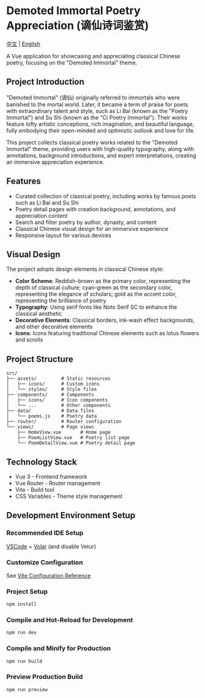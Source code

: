 # Demoted Immortal Poetry Appreciation (谪仙诗词鉴赏)

[中文](README.md) | [English](README_EN.md)

A Vue application for showcasing and appreciating classical Chinese poetry, focusing on the "Demoted Immortal" theme.

## Project Introduction

"Demoted Immortal" (谪仙) originally referred to immortals who were banished to the mortal world. Later, it became a term of praise for poets with extraordinary talent and style, such as Li Bai (known as the "Poetry Immortal") and Su Shi (known as the "Ci Poetry Immortal"). Their works feature lofty artistic conceptions, rich imagination, and beautiful language, fully embodying their open-minded and optimistic outlook and love for life.

This project collects classical poetry works related to the "Demoted Immortal" theme, providing users with high-quality typography, along with annotations, background introductions, and expert interpretations, creating an immersive appreciation experience.

## Features

- Curated collection of classical poetry, including works by famous poets such as Li Bai and Su Shi
- Poetry detail pages with creation background, annotations, and appreciation content
- Search and filter poetry by author, dynasty, and content
- Classical Chinese visual design for an immersive experience
- Responsive layout for various devices

## Visual Design

The project adopts design elements in classical Chinese style:

- **Color Scheme**: Reddish-brown as the primary color, representing the depth of classical culture; cyan-green as the secondary color, representing the elegance of scholars; gold as the accent color, representing the brilliance of poetry
- **Typography**: Using serif fonts like Noto Serif SC to enhance the classical aesthetic
- **Decorative Elements**: Classical borders, ink-wash effect backgrounds, and other decorative elements
- **Icons**: Icons featuring traditional Chinese elements such as lotus flowers and scrolls

## Project Structure

```
src/
├── assets/         # Static resources
│   ├── icons/      # Custom icons
│   └── styles/     # Style files
├── components/     # Components
│   ├── icons/      # Icon components
│   └── ...         # Other components
├── data/           # Data files
│   └── poems.js    # Poetry data
├── router/         # Router configuration
└── views/          # Page views
    ├── HomeView.vue       # Home page
    ├── PoemListView.vue   # Poetry list page
    └── PoemDetailView.vue # Poetry detail page
```

## Technology Stack

- Vue 3 - Frontend framework
- Vue Router - Router management
- Vite - Build tool
- CSS Variables - Theme style management

## Development Environment Setup

### Recommended IDE Setup

[VSCode](https://code.visualstudio.com/) + [Volar](https://marketplace.visualstudio.com/items?itemName=Vue.volar) (and disable Vetur)

### Customize Configuration

See [Vite Configuration Reference](https://vite.dev/config/)

### Project Setup

```sh
npm install
```

### Compile and Hot-Reload for Development

```sh
npm run dev
```

### Compile and Minify for Production

```sh
npm run build
```

### Preview Production Build

```sh
npm run preview
```
